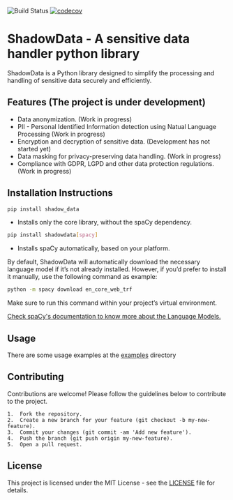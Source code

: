 ![Build Status](https://github.com/adlermedrado/ShadowData/actions/workflows/main.yml/badge.svg)
[![codecov](https://codecov.io/gh/adlermedrado/ShadowData/branch/main/graph/badge.svg)](https://codecov.io/gh/your-username/your-repo)


# ShadowData - A sensitive data handler python library
ShadowData is a Python library designed to simplify the processing and handling of sensitive data securely and efficiently.

## Features (The project is under development)

- Data anonymization. (Work in progress)
- PII - Personal Identified Information detection using Natual Language Processing (Work in progress) 
- Encryption and decryption of sensitive data. (Development has not started yet)
- Data masking for privacy-preserving data handling. (Work in progress)
- Compliance with GDPR, LGPD and other data protection regulations. (Work in progress)

## Installation Instructions

```bash
pip install shadow_data
```
* Installs only the core library, without the spaCy dependency.

```bash 
pip install shadowdata[spacy]
```
* Installs spaCy automatically, based on your platform.

By default, ShadowData will automatically download the necessary language model if it’s not already installed. However, if you’d prefer to install it manually, use the following command as example:
```bash
python -m spacy download en_core_web_trf
```
Make sure to run this command within your project’s virtual environment.

[Check spaCy's documentation to know more about the Language Models.](https://spacy.io/models)

## Usage
There are some usage examples at the [examples](examples) directory

## Contributing

Contributions are welcome! Please follow the guidelines below to contribute to the project.

	1.	Fork the repository.
	2.	Create a new branch for your feature (git checkout -b my-new-feature).
	3.	Commit your changes (git commit -am 'Add new feature').
	4.	Push the branch (git push origin my-new-feature).
	5.	Open a pull request.

## License
This project is licensed under the MIT License - see the [LICENSE](LICENSE) file for details.
